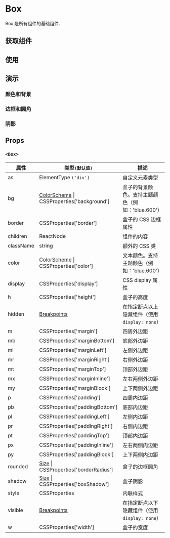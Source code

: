 # Box

Box 是所有组件的基础组件.

## 获取组件

<!--{include:<import-guide>}-->

## 使用

<!--{include:`usage.md`}-->

## 演示

### 颜色和背景

<!--{include:`background.md`}-->

### 边框和圆角

<!--{include:`border.md`}-->

### 阴影

<!--{include:`shadow.md`}-->

## Props

### `<Box>`

| 属性      | 类型`(默认值)`                                             | 描述                                             |
| --------- | ---------------------------------------------------------- | ------------------------------------------------ |
| as        | ElementType `('div')`                                      | 自定义元素类型                                   |
| bg        | [ColorScheme][color-scheme] \| CSSProperties['background'] | 盒子的背景颜色。支持主题颜色（例如：'blue.600'） |
| border    | CSSProperties['border']                                    | 盒子的 CSS 边框属性                              |
| children  | ReactNode                                                  | 组件的内容                                       |
| className | string                                                     | 额外的 CSS 类                                    |
| color     | [ColorScheme][color-scheme] \| CSSProperties['color']      | 文本颜色。支持主题颜色（例如：'blue.600'）       |
| display   | CSSProperties['display']                                   | CSS display 属性                                 |
| h         | CSSProperties['height']                                    | 盒子的高度                                       |
| hidden    | [Breakpoints][breakpoints]                                 | 在指定断点以上隐藏组件（使用 `display: none`）   |
| m         | CSSProperties['margin']                                    | 四周外边距                                       |
| mb        | CSSProperties['marginBottom']                              | 底部外边距                                       |
| ml        | CSSProperties['marginLeft']                                | 左侧外边距                                       |
| mr        | CSSProperties['marginRight']                               | 右侧外边距                                       |
| mt        | CSSProperties['marginTop']                                 | 顶部外边距                                       |
| mx        | CSSProperties['marginInline']                              | 左右两侧外边距                                   |
| my        | CSSProperties['marginBlock']                               | 上下两侧外边距                                   |
| p         | CSSProperties['padding']                                   | 四周内边距                                       |
| pb        | CSSProperties['paddingBottom']                             | 底部内边距                                       |
| pl        | CSSProperties['paddingLeft']                               | 左侧内边距                                       |
| pr        | CSSProperties['paddingRight']                              | 右侧内边距                                       |
| pt        | CSSProperties['paddingTop']                                | 顶部内边距                                       |
| px        | CSSProperties['paddingInline']                             | 左右两侧内边距                                   |
| py        | CSSProperties['paddingBlock']                              | 上下两侧内边距                                   |
| rounded   | [Size][size] \| CSSProperties['borderRadius']              | 盒子的边框圆角                                   |
| shadow    | [Size][size] \| CSSProperties['boxShadow']                 | 盒子阴影                                         |
| style     | CSSProperties                                              | 内联样式                                         |
| visible   | [Breakpoints][breakpoints]                                 | 在指定断点以下隐藏组件（使用 `display: none`）   |
| w         | CSSProperties['width']                                     | 盒子的宽度                                       |

<!--{include:(_common/types/breakpoints.md)}-->
<!--{include:(_common/types/size.md)}-->
<!--{include:(_common/types/color-scheme.md)}-->

[breakpoints]: #code-ts-breakpoints-code
[size]: #code-ts-size-code
[color-scheme]: #code-ts-color-scheme-code
